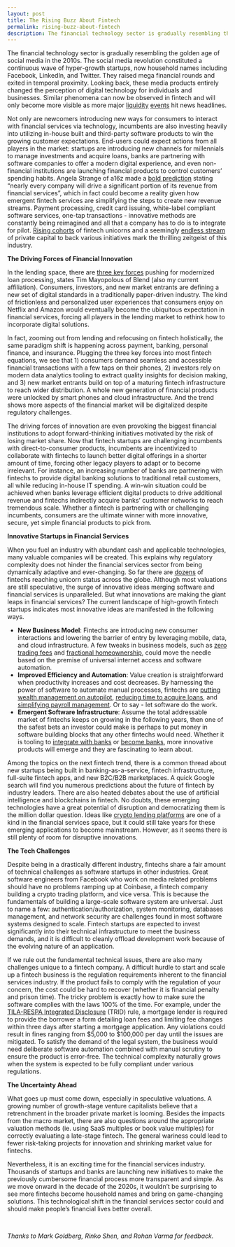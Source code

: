 ```yaml
---
layout: post
title: The Rising Buzz About Fintech
permalink: rising-buzz-about-fintech
description: The financial technology sector is gradually resembling the golden age of social media in the 2010s. The social media revolution constituted a continuous wave of hyper-growth startups, now household names including Facebook, LinkedIn, and Twitter. They raised mega financial rounds and exited in temporal proximity. Looking back, these media products entirely changed the perception of digital technology for individuals and businesses. Similar phenomena can now be observed in fintech and will only become more visible as more major liquidity events hit news headlines.
---
```


The financial technology sector is gradually resembling the golden age of social media in the 2010s. The social media revolution constituted a continuous wave of hyper-growth startups, now household names including Facebook, LinkedIn, and Twitter. They raised mega financial rounds and exited in temporal proximity. Looking back, these media products entirely changed the perception of digital technology for individuals and businesses. Similar phenomena can now be observed in fintech and will only become more visible as more major [liquidity](https://www.cnbc.com/2020/01/13/visa-to-acquire-plaid-the-fintech-powering-venmo-and-other-banking-apps-for-5point3-billion.html) [events](https://techcrunch.com/2020/02/24/intuit-credit-karma/) hit news headlines.

Not only are newcomers introducing new ways for consumers to interact with financial services via technology, incumbents are also investing heavily into utilizing in-house built and third-party software products to win the growing customer expectations. End-users could expect actions from all players in the market: startups are introducing new channels for millennials to manage investments and acquire loans, banks are partnering with software companies to offer a modern digital experience, and even non-financial institutions are launching financial products to control customers’ spending habits. Angela Strange of a16z made a [bold prediction](https://a16z.com/2020/01/21/every-company-will-be-a-fintech-company/) stating “nearly every company will drive a significant portion of its revenue from financial services”, which in fact could become a reality given how emergent fintech services are simplifying the steps to create new revenue streams. Payment processing, credit card issuing, white-label compliant software services, one-tap transactions - innovative methods are constantly being reimagined and all that a company has to do is to integrate for pilot. [Rising cohorts](https://www.forbes.com/sites/jeffkauflin/2019/02/04/the-10-biggest-fintech-companies-in-america-2019/#1db03ed932b9) of fintech unicorns and a seemingly [endless stream](https://www.cbinsights.com/research/report/fintech-trends-q4-2019/) of private capital to back various initiatives mark the thrilling zeitgeist of this industry.

<b>The Driving Forces of Financial Innovation</b>

In the lending space, there are [three key forces](https://www.linkedin.com/pulse/3-forces-modernizing-lending-timothy-j-mayopoulos/) pushing for modernized loan processing, states Tim Mayopolous of Blend (also my current affiliation). Consumers, investors, and new market entrants are defining a new set of digital standards in a traditionally paper-driven industry. The kind of frictionless and personalized user experiences that consumers enjoy on Netflix and Amazon would eventually become the ubiquitous expectation in financial services, forcing all players in the lending market to rethink how to incorporate digital solutions.

In fact, zooming out from lending and refocusing on fintech holistically, the same paradigm shift is happening across payment, banking, personal finance, and insurance. Plugging the three key forces into most fintech equations, we see that 1) consumers demand seamless and accessible financial transactions with a few taps on their phones, 2) investors rely on modern data analytics tooling to extract quality insights for decision making, and 3) new market entrants build on top of a maturing fintech infrastructure to reach wider distribution. A whole new generation of financial products were unlocked by smart phones and cloud infrastructure. And the trend shows more aspects of the financial market will be digitalized despite regulatory challenges.

The driving forces of innovation are even provoking the biggest financial institutions to adopt forward-thinking initiatives motivated by the risk of losing market share. Now that fintech startups are challenging incumbents with direct-to-consumer products, incumbents are incentivized to collaborate with fintechs to launch better digital offerings in a shorter amount of time, forcing other legacy players to adapt or to become irrelevant. For instance, an increasing number of banks are partnering with fintechs to provide digital banking solutions to traditional retail customers, all while reducing in-house IT spending. A win-win situation could be achieved when banks leverage efficient digital products to drive additional revenue and fintechs indirectly acquire banks’ customer networks to reach tremendous scale. Whether a fintech is partnering with or challenging incumbents, consumers are the ultimate winner with more innovative, secure, yet simple financial products to pick from.

<b>Innovative Startups in Financial Services</b>

When you fuel an industry with abundant cash and applicable technologies, many valuable companies will be created. This explains why regulatory complexity does not hinder the financial services sector from being dynamically adaptive and ever-changing. So far there are [dozens](https://www.cbinsights.com/research-unicorn-companies) of fintechs reaching unicorn status across the globe. Although most valuations are still speculative, the surge of innovative ideas merging software and financial services is unparalleled. But what innovations are making the giant leaps in financial services? The current landscape of high-growth fintech startups indicates most innovative ideas are manifested in the following ways.
* **New Business Model**: Fintechs are introducing new consumer interactions and lowering the barrier of entry by leveraging mobile, data, and cloud infrastructure. A few tweaks in business models, such as [zero trading fees](https://robinhood.com/) and [fractional homeownership](https://www.divvyhomes.com/), could move the needle based on the premise of universal internet access and software automation.
* **Improved Efficiency and Automation**: Value creation is straightforward when productivity increases and cost decreases. By harnessing the power of software to automate manual processes, fintechs are [putting wealth management on autopilot](https://www.wealthfront.com/), [reducing time to acquire loans](https://blend.com/), and [simplifying payroll management](https://www.rippling.com/). Or to say - let software do the work.
* **Emergent Software Infrastructure**: Assume the total addressable market of fintechs keeps on growing in the following years, then one of the safest bets an investor could make is perhaps to put money in software building blocks that any other fintechs would need. Whether it is tooling to [integrate with banks](https://plaid.com/) or [become banks](https://synapsefi.com/), more innovative products will emerge and they are fascinating to learn about.

Among the topics on the next fintech trend, there is a common thread about new startups being built in banking-as-a-service, fintech infrastructure, full-suite fintech apps, and new B2C/B2B marketplaces. A quick Google search will find you numerous predictions about the future of fintech by industry leaders. There are also heated debates about the use of artificial intelligence and blockchains in fintech. No doubts, these emerging technologies have a great potential of disruption and democratizing them is the million dollar question. Ideas like [crypto lending platforms](https://dydx.exchange/) are one of a kind in the financial services space, but it could still take years for these emerging applications to become mainstream. However, as it seems there is still plenty of room for disruptive innovations.

<b>The Tech Challenges</b>

Despite being in a drastically different industry, fintechs share a fair amount of technical challenges as software startups in other industries. Great software engineers from Facebook who work on media related problems should have no problems ramping up at Coinbase, a fintech company building a crypto trading platform, and vice versa. This is because the fundamentals of building a large-scale software system are universal. Just to name a few: authentication/authorization, system monitoring, databases management, and network security are challenges found in most software systems designed to scale. Fintech startups are expected to invest significantly into their technical infrastructure to meet the business demands, and it is difficult to cleanly offload development work because of the evolving nature of an application.

If we rule out the fundamental technical issues, there are also many challenges unique to a fintech company. A difficult hurdle to start and scale up a fintech business is the regulation requirements inherent to the financial services industry. If the product fails to comply with the regulation of your concern, the cost could be hard to recover (whether it is financial penalty and prison time). The tricky problem is exactly how to make sure the software complies with the laws 100% of the time. For example, under the [TILA-RESPA Integrated Disclosure](https://www.easysoft-usa.com/whitepapers/the-importance-of-getting-fees-right-under-trid/) (TRID) rule, a mortgage lender is required to provide the borrower a form detailing loan fees and limiting fee changes within three days after starting a mortgage application. Any violations could result in fines ranging from $5,000 to $100,000 per day until the issues are mitigated. To satisfy the demand of the legal system, the business would need deliberate software automation combined with manual scrutiny to ensure the product is error-free. The technical complexity naturally grows when the system is expected to be fully compliant under various regulations.

<b>The Uncertainty Ahead</b>

What goes up must come down, especially in speculative valuations. A growing number of growth-stage venture capitalists believe that a retrenchment in the broader private market is looming. Besides the impacts from the macro market, there are also questions around the appropriate valuation methods (ie. using SaaS multiples or book value multiples) for correctly evaluating a late-stage fintech. The general wariness could lead to fewer risk-taking projects for innovation and shrinking market value for fintechs.

Nevertheless, it is an exciting time for the financial services industry. Thousands of startups and banks are launching new initiatives to make the previously cumbersome financial process more transparent and simple. As we move onward in the decade of the 2020s, it wouldn’t be surprising to see more fintechs become household names and bring on game-changing solutions. This technological shift in the financial services sector could and should make people’s financial lives better overall.


<br/>

_Thanks to Mark Goldberg, Rinko Shen, and Rohan Varma for feedback._

